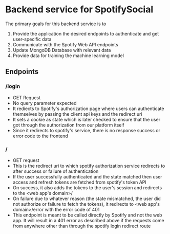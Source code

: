 # Backend service for SpotifySocial

The primary goals for this backend service is to 
1. Provide the application the desired endpoints to authenticate and get user-specific data
2. Communicate with the Spotify Web API endpoints 
3. Update MongoDB Database with relevant data
4. Provide data for training the machine learning model



## Endpoints

### /login
- GET Request
- No query parameter expected
- It rediects to Spotify's authorization page where users can authenticate themselves by passing the client api keys and the redirect uri
- It sets a cookie as state which is later checked to ensure that the user got through the authorization from our platform itself
- Since it redirects to spotify's service, there is no response success or error code to the frontend

### /
- GET request 
- This is the redirect uri to which spotify authorization service redirects to after success or failure of authentication
- If the user successfully authenticated and the state matched then user access and refresh tokens are fetched from spotify's token API
- On success, it also adds the tokens to the user's session and redirects to the <web app's domain>/
- On failure due to whatever reason (the state mismatched, the user did not authorize or failure to fetch the tokens), it redirects to <web app's domain>/error with the error code of 401
- This endpoint is meant to be called directly by Spotify and not the web app. It will result in a 401 error as described above if the requests come from anywhere other than through the spotify login redirect route